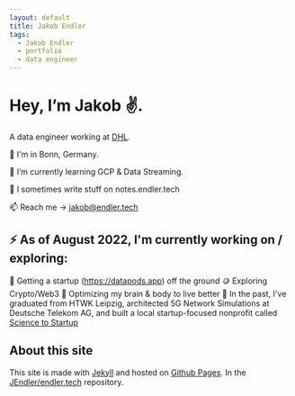 ```yaml
---
layout: default
title: Jakob Endler
tags:
  - Jakob Endler
  - portfolio
  - data engineer
---
```

# Hey, I’m Jakob ✌️.

A data engineer working at [DHL](https://www.dpdhl.com/en.html).

📍 I'm in Bonn, Germany.

🌱 I’m currently learning GCP & Data Streaming.

📝 I sometimes write stuff on notes.endler.tech

📫 Reach me -> jakob@endler.tech

## ⚡️ As of August 2022, I'm currently working on / exploring:

👀 Getting a startup (https://datapods.app) off the ground
🪙 Exploring Crypto/Web3
🧠 Optimizing my brain & body to live better
🧪 In the past, I've graduated from HTWK Leipzig, architected 5G Network Simulations at Deutsche Telekom AG, and built a local startup-focused nonprofit called [Science to Startup](https://s2s-bonn.de)

## About this site

This site is made with [Jekyll](http://jekyllrb.com) and hosted on [Github Pages](https://pages.github.com/).
In the [JEndler/endler.tech](https://github.com/JEndler/endler.tech) repository.
